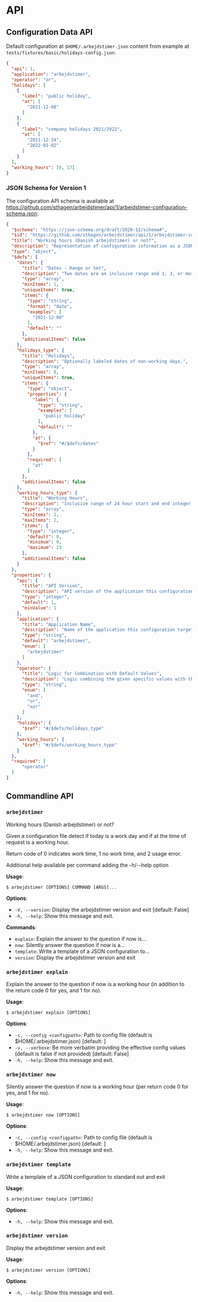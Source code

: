 # API

## Configuration Data API

Default configuration at `$HOME/.arbejdstimer.json` content from example at
`tests/fixtures/basic/holidays-config.json`:
```json
{
  "api": 1,
  "application": "arbejdstimer",
  "operator": "or",
  "holidays": [
    {
      "label": "public holiday",
      "at": [
        "2021-12-08"
      ]
    },
    {
      "label": "company holidays 2021/2022",
      "at": [
        "2021-12-24",
        "2022-01-02"
      ]
    }
  ],
  "working_hours": [8, 17]
}
```

### JSON Schema for Version 1

The configuration API schema is available at
https://github.com/sthagen/arbejdstimer/api/1/arbejdstimer-configuration-schema.json: 
```json
{
  "$schema": "https://json-schema.org/draft/2020-12/schema#",
  "$id": "https://github.com/sthagen/arbejdstimer/api/1/arbejdstimer-configuration-schema.json",
  "title": "Working hours (Danish arbejdstimer) or not?",
  "description": "Representation of configuration information as a JSON document.",
  "type": "object",
  "$defs": {
    "dates": {
      "title": "Dates - Range or Set",
      "description": "Two dates are an inclusive range and 1, 3, or more dates represent a set of dates.",
      "type": "array",
      "minItems": 1,
      "uniqueItems": true,
      "items": {
        "type": "string",
        "format": "date",
        "examples": [
          "2021-12-08"
        ],
        "default": ""
      },
      "additionalItems": false
    },
    "holidays_type": {
      "title": "Holidays",
      "description": "Optionally labeled dates of non-working days.",
      "type": "array",
      "minItems": 0,
      "uniqueItems": true,
      "items": {
        "type": "object",
        "properties": {
          "label": {
            "type": "string",
            "examples": [
              "public holiday"
            ],
            "default": ""
          },
          "at": {
            "$ref": "#/$defs/dates"
          }
        },
        "required": [
          "at"
        ]
      },
      "additionalItems": false
    },
    "working_hours_type": {
      "title": "Working Hours",
      "description": "Inclusive range of 24 hour start and end integer values.",
      "type": "array",
      "minItems": 2,
      "maxItems": 2,
      "items": {
        "type": "integer",
        "default": 0,
        "minimum": 0,
        "maximum": 23
      },
      "additionalItems": false
    }
  },
  "properties": {
    "api": {
      "title": "API Version",
      "description": "API version of the application this configuration targets.",
      "type": "integer",
      "default": 1,
      "minValue": 1
    },
    "application": {
      "title": "Application Name",
      "description": "Name of the application this configuration targets.",
      "type": "string",
      "default": "arbejdstimer",
      "enum": [
        "arbejdstimer"
      ]
    },
    "operator": {
      "title": "Logic for Combination with Default Values",
      "description": "Logic combining the given specific values with the application defaults.",
      "type": "string",
      "enum": [
        "and",
        "or",
        "xor"
      ]
    },
    "holidays": {
      "$ref": "#/$defs/holidays_type"
    },
    "working_hours": {
      "$ref": "#/$defs/working_hours_type"
    }
  },
  "required": [
      "operator"
  ]
}
```

## Commandline API

### `arbejdstimer`

Working hours (Danish arbejdstimer) or not?

Given a configuration file detect if today is a work day and
if at the time of request is a working hour.

Return code of 0 indicates work time, 1 no work time, and 2 usage error.

Additional help available per command adding the -h/--help option

**Usage**:

```console
$ arbejdstimer [OPTIONS] COMMAND [ARGS]...
```

**Options**:

* `-V, --version`: Display the arbejdstimer version and exit  [default: False]
* `-h, --help`: Show this message and exit.

**Commands**:

* `explain`: Explain the answer to the question if now is...
* `now`: Silently answer the question if now is a...
* `template`: Write a template of a JSON configuration to...
* `version`: Display the arbejdstimer version and exit

### `arbejdstimer explain`

Explain the answer to the question if now is a working hour
(in addition to the return code 0 for yes, and 1 for no).

**Usage**:

```console
$ arbejdstimer explain [OPTIONS]
```

**Options**:

* `-c, --config <configpath>`: Path to config file (default is $HOME/.arbejdstimer.json)  [default: ]
* `-v, --verbose`: Be more verbatim providing the effective config values (default is false if not provided)  [default: False]
* `-h, --help`: Show this message and exit.

### `arbejdstimer now`

Silently answer the question if now is a working hour (per return code 0 for yes, and 1 for no).

**Usage**:

```console
$ arbejdstimer now [OPTIONS]
```

**Options**:

* `-c, --config <configpath>`: Path to config file (default is $HOME/.arbejdstimer.json)  [default: ]
* `-h, --help`: Show this message and exit.

### `arbejdstimer template`

Write a template of a JSON configuration to standard out and exit

**Usage**:

```console
$ arbejdstimer template [OPTIONS]
```

**Options**:

* `-h, --help`: Show this message and exit.

### `arbejdstimer version`

Display the arbejdstimer version and exit

**Usage**:

```console
$ arbejdstimer version [OPTIONS]
```

**Options**:

* `-h, --help`: Show this message and exit.

